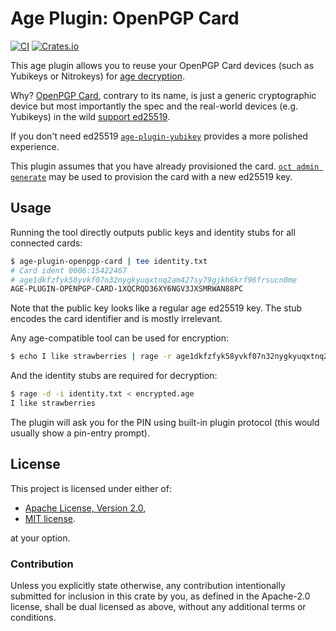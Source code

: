 # Age Plugin: OpenPGP Card

[![CI](https://github.com/wiktor-k/age-plugin-openpgp-card/actions/workflows/rust.yml/badge.svg)](https://github.com/wiktor-k/age-plugin-openpgp-card/actions/workflows/rust.yml)
[![Crates.io](https://img.shields.io/crates/v/age-plugin-openpgp-card)](https://crates.io/crates/age-plugin-openpgp-card)

This age plugin allows you to reuse your OpenPGP Card devices (such as Yubikeys or Nitrokeys) for [age decryption](https://age-encryption.org/).

Why? [OpenPGP Card](https://en.wikipedia.org/wiki/OpenPGP_card), contrary to its name, is just a generic cryptographic device but most importantly the spec and the real-world devices (e.g. Yubikeys) in the wild [support ed25519](https://docs.yubico.com/hardware/yubikey/yk-tech-manual/yk5-apps.html#elliptic-curve-cryptographic-ecc-algorithms).

If you don't need ed25519 [`age-plugin-yubikey`](https://github.com/str4d/age-plugin-yubikey) provides a more polished experience.

This plugin assumes that you have already provisioned the card.
[`oct admin generate`](https://codeberg.org/openpgp-card/openpgp-card-tools/#generate-keys-on-the-card) may be used to provision the card with a new ed25519 key.

## Usage

Running the tool directly outputs public keys and identity stubs for all connected cards:

```sh
$ age-plugin-openpgp-card | tee identity.txt
# Card ident 0006:15422467
# age1dkfzfyk58yvkf07n32nygkyuqxtnq2am427sy79gjkh6krf96frsucn0me
AGE-PLUGIN-OPENPGP-CARD-1XQCRQD36XY6NGV3JXSMRWAN88PC
```

Note that the public key looks like a regular age ed25519 key.
The stub encodes the card identifier and is mostly irrelevant.

Any age-compatible tool can be used for encryption:

```sh
$ echo I like strawberries | rage -r age1dkfzfyk58yvkf07n32nygkyuqxtnq2am427sy79gjkh6krf96frsucn0me -a > encrypted.age
```

And the identity stubs are required for decryption:

```sh
$ rage -d -i identity.txt < encrypted.age
I like strawberries
```

The plugin will ask you for the PIN using built-in plugin protocol (this would usually show a pin-entry prompt).

## License

This project is licensed under either of:

  - [Apache License, Version 2.0](https://www.apache.org/licenses/LICENSE-2.0),
  - [MIT license](https://opensource.org/licenses/MIT).

at your option.

### Contribution

Unless you explicitly state otherwise, any contribution intentionally
submitted for inclusion in this crate by you, as defined in the
Apache-2.0 license, shall be dual licensed as above, without any
additional terms or conditions.
